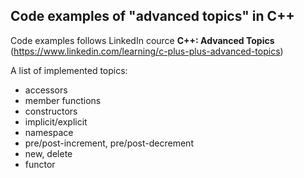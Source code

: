## Code examples of "advanced topics" in C++

Code examples follows LinkedIn cource **C++: Advanced Topics** (https://www.linkedin.com/learning/c-plus-plus-advanced-topics)

A list of implemented topics:
- accessors
- member functions
- constructors
- implicit/explicit
- namespace
- pre/post-increment, pre/post-decrement
- new, delete
- functor
